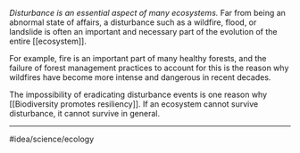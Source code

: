 *Disturbance is an essential aspect of many ecosystems.* Far from being an abnormal state of affairs, a disturbance such as a wildfire, flood, or landslide is often an important and necessary part of the evolution of the entire [[ecosystem]].

For example, fire is an important part of many healthy forests, and the failure of forest management practices to account for this is the reason why wildfires have become more intense and dangerous in recent decades. 

The impossibility of eradicating disturbance events is one reason why [[Biodiversity promotes resiliency]]. If an ecosystem cannot survive disturbance, it cannot survive in general. 

---
#idea/science/ecology 
